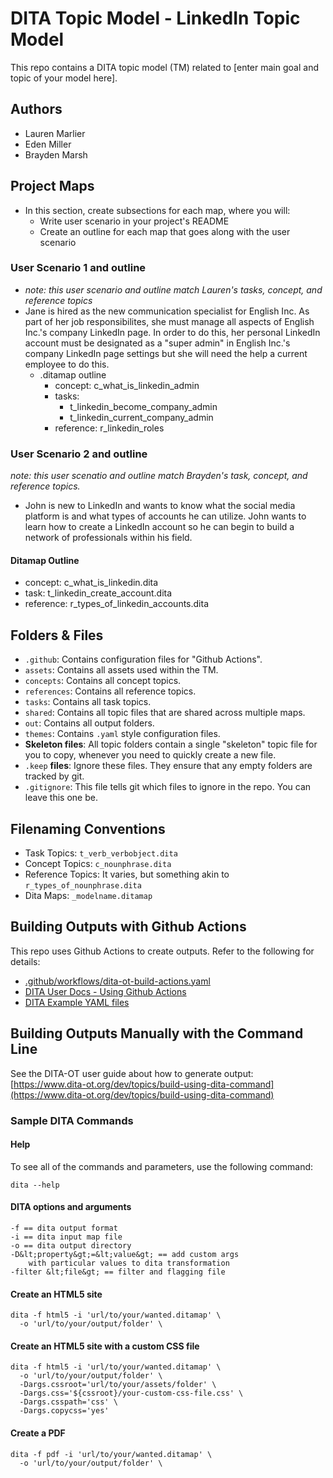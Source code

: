 # DITA Topic Model - LinkedIn Topic Model

This repo contains a DITA topic model (TM) related to [enter main goal and topic of your model here].

## Authors

- Lauren Marlier
- Eden Miller
- Brayden Marsh

## Project Maps
- In this section, create subsections for each map, where you will:
  - Write user scenario in your project's README
  - Create an outline for each map that goes along with the user scenario

### User Scenario 1 and outline
- *note: this user scenario and outline match Lauren's tasks, concept, and reference topics*
- Jane is hired as the new communication specialist for English Inc. As part of her job responsibilites, she must manage all aspects of English Inc.'s company LinkedIn page. In order to do this, her personal LinkedIn account must be designated as a "super admin" in English Inc.'s company LinkedIn page settings but she will need the help a current employee to do this. 
  - .ditamap outline
    - concept: c_what_is_linkedin_admin
    - tasks:
      - t_linkedin_become_company_admin
      - t_linkedin_current_company_admin
    - reference: r_linkedin_roles


### User Scenario 2 and outline
  *note: this user scenatio and outline match Brayden's task, concept, and reference topics.*
  - John is new to LinkedIn and wants to know what the social media platform is and what types of accounts he can utilize. John wants to learn how to create a LinkedIn account so he can begin to build a network of professionals within his field. 
  #### Ditamap Outline
  - concept: c_what_is_linkedin.dita
  - task: t_linkedin_create_account.dita
  - reference: r_types_of_linkedin_accounts.dita




## Folders &amp; Files

- `.github`: Contains configuration files for "Github Actions".
- `assets`: Contains all assets used within the TM.
- `concepts`: Contains all concept topics.
- `references`: Contains all reference topics.
- `tasks`: Contains all task topics.
- `shared`: Contains all topic files that are shared across multiple maps.
- `out`: Contains all output folders.
- `themes`: Contains `.yaml` style configuration files.
- **Skeleton files**: All topic folders contain a single "skeleton" topic file for you to copy, whenever you need to quickly create a new file.
- `.keep` **files**: Ignore these files. They ensure that any empty folders are tracked by git. 
- `.gitignore`: This file tells git which files to ignore in the repo. You can leave this one be.

## Filenaming Conventions

- Task Topics: `t_verb_verbobject.dita`
- Concept Topics: `c_nounphrase.dita`
- Reference Topics: It varies, but something akin to `r_types_of_nounphrase.dita`
- Dita Maps: `_modelname.ditamap`

## Building Outputs with Github Actions

This repo uses Github Actions to create outputs. Refer to the following for details: 

- [.github/workflows/dita-ot-build-actions.yaml](.github/workflows/dita-ot-build-actions.yaml)
- [DITA User Docs - Using Github Actions](https://www.dita-ot.org/dev/topics/using-github-actions)
- [DITA Example YAML files](https://github.com/dita-ot/docs/blob/develop/samples/github-actions/build-using-a-project-file.yaml)

## Building Outputs Manually with the Command Line

See the DITA-OT user guide about how to generate output: [https://www.dita-ot.org/dev/topics/build-using-dita-command](https://www.dita-ot.org/dev/topics/build-using-dita-command)

### Sample DITA Commands

#### Help

To see all of the commands and parameters, use the following command:

```
dita --help
```

#### DITA options and arguments

```
-f == dita output format
-i == dita input map file
-o == dita output directory
-D&lt;property&gt;=&lt;value&gt; == add custom args
    with particular values to dita transformation
-filter &lt;file&gt; == filter and flagging file
```

#### Create an HTML5 site

```
dita -f html5 -i 'url/to/your/wanted.ditamap' \
  -o 'url/to/your/output/folder' \
```

#### Create an HTML5 site with a custom CSS file

```
dita -f html5 -i 'url/to/your/wanted.ditamap' \
  -o 'url/to/your/output/folder' \
  -Dargs.cssroot='url/to/your/assets/folder' \
  -Dargs.css='${cssroot}/your-custom-css-file.css' \
  -Dargs.csspath='css' \
  -Dargs.copycss='yes'
```

#### Create a PDF

```
dita -f pdf -i 'url/to/your/wanted.ditamap' \
  -o 'url/to/your/output/folder' \
```
